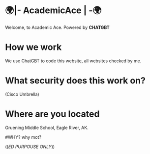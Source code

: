 # 🌍|- AcademicAce | -🌍
Welcome, to Academic Ace. Powered by **CHATGBT**
# How we work
We use ChatGBT to code this website, all websites checked by me.
# What security does this work on? 
(Cisco Umbrella)
# Where are you located
Gruening Middle School, Eagle River, AK.

#WHY?
why mot?

((*ED PURPOUSE ONLY*))
